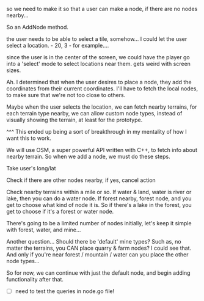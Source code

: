 so we need to make it so that a user can make a node, if there are no nodes nearby...

So an AddNode method.

the user needs to be able to select a tile, somehow... I could let the user select a location. - 20, 3 - for example....

since the user is in the center of the screen, we could have the player go into a 'select' mode to select locations near them. gets weird with screen sizes.

Ah. I determined that when the user desires to place a node, they add the coordinates from their current coordinates. I'll have to fetch the local nodes, to make sure that we're not too close to others.

Maybe when the user selects the location, we can fetch nearby terrains, for each terrain type nearby, we can allow custom node types, instead of visually showing the terrain, at least for the prototype.

^^^ This ended up being a sort of breakthrough in my mentality of how I want this to work.

We will use OSM, a super powerful API written with C++, to fetch info about nearby terrain. So when we add a node, we must do these steps.

Take user's long/lat

Check if there are other nodes nearby, if yes, cancel action

Check nearby terrains within a mile or so. If water & land, water is river or lake, then you can do a water node. If forest nearby, forest node, and you get to choose what kind of node it is. So if there's a lake in the forest, you get to choose if it's a forest or water node. 

There's going to be a limited number of nodes initially, let's keep it simple with forest, water, and mine... 

Another question... Should there be 'default' mine types? Such as, no matter the terrains, you CAN place quarry & farm nodes? I could see that. And only if you're near forest / mountain / water can you place the other node types...

So for now, we can continue with just the default node, and begin adding functionality after that.

- [ ] need to test the queries in node.go file!